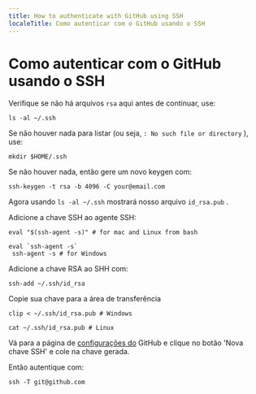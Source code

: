 ```yaml
---
title: How to authenticate with GitHub using SSH
localeTitle: Como autenticar com o GitHub usando o SSH
---
```

# Como autenticar com o GitHub usando o SSH

Verifique se não há arquivos `rsa` aqui antes de continuar, use:

```shell
ls -al ~/.ssh 
```

Se não houver nada para listar (ou seja, `: No such file or directory` ), use:

```shell
mkdir $HOME/.ssh 
```

Se não houver nada, então gere um novo keygen com:

```shell
ssh-keygen -t rsa -b 4096 -C your@email.com 
```

Agora usando `ls -al ~/.ssh` mostrará nosso arquivo `id_rsa.pub` .

Adicione a chave SSH ao agente SSH:

```shell
eval "$(ssh-agent -s)" # for mac and Linux from bash 
```

```shell
eval `ssh-agent -s` 
 ssh-agent -s # for Windows 
```

Adicione a chave RSA ao SHH com:

```shell
ssh-add ~/.ssh/id_rsa 
```

Copie sua chave para a área de transferência

```shell
clip < ~/.ssh/id_rsa.pub # Windows 
```

```shell
cat ~/.ssh/id_rsa.pub # Linux 
```

Vá para a página de [configurações do](https://github.com/settings/keys) GitHub e clique no botão 'Nova chave SSH' e cole na chave gerada.

Então autentique com:

```shell
ssh -T git@github.com 

```